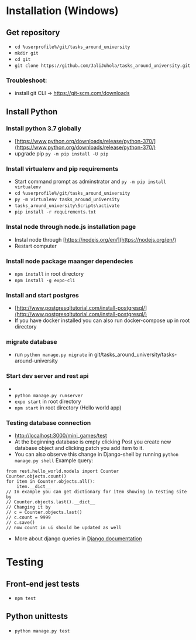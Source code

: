 # Installation (Windows)
## Get repository
- ```cd %userprofile%/git/tasks_around_university```
- ```mkdir git```
- ```cd git```
- ```git clone https://github.com/JaliJuhola/tasks_around_university.git```
### Troubleshoot:
- install git CLI -> https://git-scm.com/downloads
## Install Python 
### Install python 3.7 globally
- [https://www.python.org/downloads/release/python-370/](https://www.python.org/downloads/release/python-370/)
- upgrade pip ```py -m pip install -U pip```
### Install virtualenv and pip requirements
- Start command prompt as adminstrator and ```py -m pip install virtualenv```
- ```cd %userprofile%/git/tasks_around_university```
- ```py -m virtualenv tasks_around_university```
- ```tasks_around_university\Scripts\activate```
- ```pip install -r requirements.txt```
###  Instal node through node.js installation page
- Instal node through [https://nodejs.org/en/](https://nodejs.org/en/)
- Restart computer
### Install node package maanger dependecies
- ```npm install``` in root directory
- ```npm install -g expo-cli```

### Install and start postgres
- [http://www.postgresqltutorial.com/install-postgresql/](http://www.postgresqltutorial.com/install-postgresql/)
- If you have docker installed you can also run docker-compose up in root directory
### migrate database
- run ```python manage.py migrate``` in git/tasks_around_university/tasks-around-university
### Start dev server and rest api
- 
- ```python manage.py runserver```
- ```expo start``` in root directory
- ```npm start``` in root directory (Hello world app)

### Testing database connection
- [http://localhost:3000/mini_games/test](http://localhost:3000/mini_games/test) 
- At the beginning database is empty clicking Post you create new database object and clicking patch you add item to it.
- You can also observe this change in Django-shell by running ```python manage.py shell``` 
Example query:
```
from rest.hello_world.models import Counter
Counter.objects.count()
for item in Counter.objects.all():
    item.__dict__
// In example you can get dictionary for item showing in testing site by
// Counter.objects.last().__dict__
// Changing it by
// c = Counter.objects.last() 
// c.count = 9999
// c.save()
// now count in ui should be updated as well
``` 
- More about django queries in [Django documentation](https://docs.djangoproject.com/en/2.1/topics/db/queries/)

# Testing

## Front-end jest tests
- ```npm test```

## Python unittests
- ```python manage.py test```
